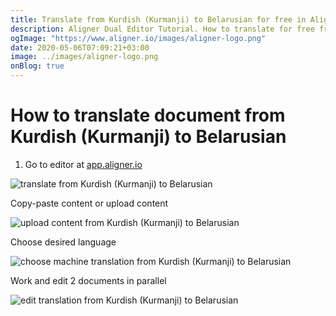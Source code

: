 ```yaml
---
title: Translate from Kurdish (Kurmanji) to Belarusian for free in Aligner Editor
description: Aligner Dual Editor Tutorial. How to translate for free from Kurdish (Kurmanji) to Belarusian. Aligner is multilingual document management platform. 
ogImage: "https://www.aligner.io/images/aligner-logo.png"
date: 2020-05-06T07:09:21+03:00
image: ../images/aligner-logo.png
onBlog: true
---
```


# How to translate document from Kurdish (Kurmanji) to Belarusian

1. Go to editor at [app.aligner.io](https://app.aligner.io "Aligner App web page")

![translate from Kurdish (Kurmanji) to Belarusian](../aligner-blank-editor.png "translate from Kurdish (Kurmanji) to Belarusian")

Copy-paste content or upload content

![upload content from Kurdish (Kurmanji) to Belarusian](../aligner-uploaded-document.png "upload content from Kurdish (Kurmanji) to Belarusian")

Choose desired language

![choose machine translation from Kurdish (Kurmanji) to Belarusian](../aligner-language-dropdown.png "choose machine translation from Kurdish (Kurmanji) to Belarusian")

Work and edit 2 documents in parallel

![edit translation from Kurdish (Kurmanji) to Belarusian](../aligner-double-sitded-editor.png "edit translation from Kurdish (Kurmanji) to Belarusian")

